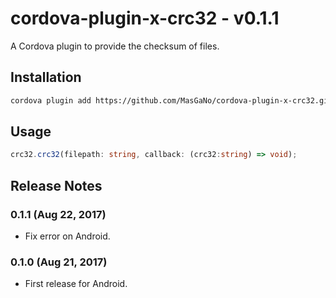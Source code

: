 # cordova-plugin-x-crc32 - v0.1.1
A Cordova plugin to provide the checksum of files.

## Installation
```bash
cordova plugin add https://github.com/MasGaNo/cordova-plugin-x-crc32.git
```

## Usage
```ts
crc32.crc32(filepath: string, callback: (crc32:string) => void);
```

## Release Notes
### 0.1.1 (Aug 22, 2017)
- Fix error on Android.
### 0.1.0 (Aug 21, 2017)
- First release for Android.